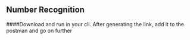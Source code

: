 ## Number Recognition

####Download and run in your cli. After generating the link, add it to the postman and go on further
